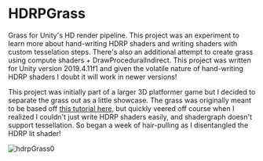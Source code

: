 
# HDRPGrass
Grass for Unity's HD render pipeline. This project was an experiment to learn more about hand-writing HDRP shaders and writing shaders with custom tesselation steps. There's also an additional attempt to create grass using compute shaders + DrawProceduralIndirect. This project was written for Unity version 2019.4.11f1 and given the volatile nature of hand-writing HDRP shaders I doubt it will work in newer versions!

This project was initially part of a larger 3D platformer game but I decided to separate the grass out as a little showcase. The grass was originally meant to be based off [this tutorial here](https://roystan.net/articles/grass-shader.html), but quickly veered off course when I realized I couldn't just write HDRP shaders easily, and shadergraph doesn't support tessellation. So began a week of hair-pulling as I disentangled the HDRP lit shader!

![hdrpGrass0](https://user-images.githubusercontent.com/18707147/121815886-81bd4380-cc70-11eb-98f6-b842c7ba6033.gif)
